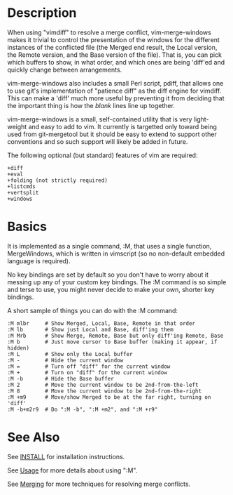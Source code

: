 Description
=

When using "vimdiff" to resolve a merge conflict, vim-merge-windows makes
it trivial to control the presentation of the windows for the different
instances of the conflicted file (the Merged end result, the Local version,
the Remote version, and the Base version of the file).  That is, you can
pick which buffers to show, in what order, and which ones are being 'diff'ed
and quickly change between arrangements.

vim-merge-windows also includes a small Perl script, pdiff, that allows
one to use git's implementation of "patience diff" as the diff engine for
vimdiff.  This can make a 'diff' much more useful by preventing it from
deciding that the important thing is how the *blank* lines line up together.

vim-merge-windows is a small, self-contained utility that is very light-
weight and easy to add to vim.  It currently is targetted only toward
being used from git-mergetool but it should be easy to extend to support
other conventions and so such support will likely be added in future.

The following optional (but standard) features of vim are required:

    +diff
    +eval
    +folding (not strictly required)
    +listcmds
    +vertsplit
    +windows

Basics
=

It is implemented as a single command, :M, that uses a single function,
MergeWindows, which is written in vimscript (so no non-default embedded
language is required).

No key bindings are set by default so you don't have to worry about it
messing up any of your custom key bindings.  The :M command is so simple and
terse to use, you might never decide to make your own, shorter key bindings.

A short sample of things you can do with the :M command:

    :M mlbr     # Show Merged, Local, Base, Remote in that order
    :M lb       # Show just Local and Base, diff'ing them
    :M Mrb      # Show Merge, Remote, Base but only diff'ing Remote, Base
    :M b        # Just move cursor to Base buffer (making it appear, if hidden)
    :M L        # Show only the Local buffer
    :M -        # Hide the current window
    :M =        # Turn off "diff" for the current window
    :M +        # Turn on "diff" for the current window
    :M -b       # Hide the Base buffer
    :M 2        # Move the current window to be 2nd-from-the-left
    :M 8        # Move the current window to be 2nd-from-the-right
    :M +m9      # Move/show Merged to be at the far right, turning on 'diff'
    :M -b+m2r9  # Do ":M -b", ":M +m2", and ":M +r9"

See Also
=

See [INSTALL](INSTALL.text) for installation instructions.

See [Usage](Usage.text) for more details about using ":M".

See [Merging](Merging.md) for more techniques for resolving merge conflicts.
